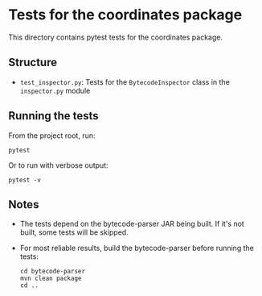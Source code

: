 # Tests for the coordinates package

This directory contains pytest tests for the coordinates package.

## Structure

- `test_inspector.py`: Tests for the `BytecodeInspector` class in the `inspector.py` module

## Running the tests

From the project root, run:

```
pytest
```

Or to run with verbose output:

```
pytest -v
```

## Notes

- The tests depend on the bytecode-parser JAR being built. If it's not built, some tests will be skipped.

- For most reliable results, build the bytecode-parser before running the tests:

  ```
  cd bytecode-parser
  mvn clean package
  cd ..
  ```
